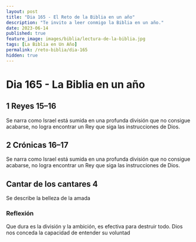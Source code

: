 ```yaml
---
layout: post
title: "Dia 165 - El Reto de la Biblia en un año"
description: "Te invito a leer conmigo la Biblia en un año."
date: 2023-06-14
published: true
feature_image: images/biblia/lectura-de-la-biblia.jpg
tags: [La Biblia en Un Año]
permalink: /reto-biblia/dia-165
hidden: true
---
```


# Dia 165 - La Biblia en un año

## 1 Reyes 15–16
Se narra como Israel está sumida en una profunda división que no consigue acabarse, no logra encontrar un Rey que siga las instrucciones de Dios.

## 2 Crónicas 16–17 
Se narra como Israel está sumida en una profunda división que no consigue acabarse, no logra encontrar un Rey que siga las instrucciones de Dios.

## Cantar de los cantares 4
Se describe la belleza de la amada

### Reflexión  
Que dura es la división y la ambición, es efectiva para destruir todo. Dios nos conceda la capacidad de entender su voluntad